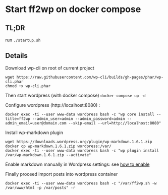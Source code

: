 # Start ff2wp on docker compose

## TL;DR

run `./startup.sh`

## Details

Download wp-cli on root of current project

```
wget https://raw.githubusercontent.com/wp-cli/builds/gh-pages/phar/wp-cli.phar
chmod +x wp-cli.phar
```

Then start wordpress (with docker compose) `docker-compose up -d`

Configure wordpress (http://localhost:8080) :

```
docker exec -ti --user www-data wordpress bash -c "wp core install --title=ff2wp --admin_user=admin --admin_password=admin --admin_email=user@domain.com --skip-email --url=http://localhost:8080"
```

Install wp-markdown plugin

```
wget https://downloads.wordpress.org/plugin/wp-markdown.1.6.1.zip
docker cp wp-markdown.1.6.1.zip wordpress:/var/
docker exec -ti --user www-data wordpress bash -c "wp plugin install /var/wp-markdown.1.6.1.zip --activate"
```

Enable markdown manually in Wordpress settings: see [how to enable](https://en.support.wordpress.com/wordpress-editor/blocks/markdown-block/#enabling-markdown)

Finally proceed import posts into wordpress container

```
docker exec -ti --user www-data wordpress bash -c "/var/ff2wp.sh -w /var/www/html -p /var/posts" -r
```

